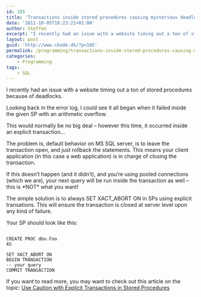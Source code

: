 ```yaml
---
id: 185
title: 'Transactions inside stored procedures causing mysterious deadlocks'
date: '2011-10-05T18:23:21+01:00'
author: Steffen
excerpt: "I recently had an issue with a website timing out a ton of stored procedures because of deadlocks.\r\nLooking back in the error log, I could see it all began when it failed inside the given SP with an arithmetic overflow.\r\nThis would normally be no big deal - however this time, it occurred inside an explicit transaction..."
layout: post
guid: 'http://www.ckode.dk/?p=185'
permalink: /programming/transactions-inside-stored-procedures-causing-mysterious-deadlocks/
categories:
    - Programming
tags:
    - SQL
---
```


I recently had an issue with a website timing out a ton of stored procedures because of deadlocks.

Looking back in the error log, I could see it all began when it failed inside the given SP with an arithmetic overflow.

This would normally be no big deal – however this time, it occurred inside an explicit transaction…

The problem is, default behavior on MS SQL server, is to leave the transaction open, and just rollback the statements. This means your client application (in this case a web application) is in charge of closing the transaction.

If this doesn’t happen (and it didn’t), and you’re using pooled connections (which we are), your next query will be run inside the transaction as well – this is \*NOT\* what you want!

The simple solution is to always SET XACT\_ABORT ON in SPs using explicit transations. This will ensure the transaction is closed at server level upon any kind of failure.

Your SP should look like this:

```

CREATE PROC dbo.Foo
AS

SET XACT_ABORT ON
BEGIN TRANSACTION
-- your query
COMMIT TRANSACTION
```

If you want to read more, you may want to check out this article on the topic: [Use Caution with Explicit Transactions in Stored Procedures](http://weblogs.sqlteam.com/dang/archive/2007/10/20/Use-Caution-with-Explicit-Transactions-in-Stored-Procedures.aspx)